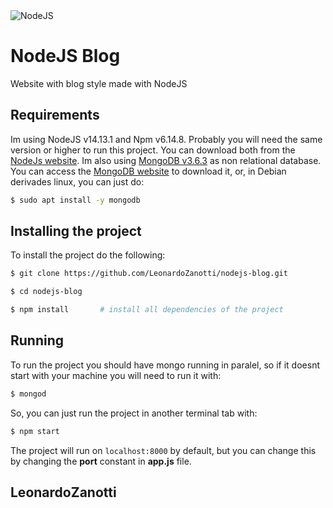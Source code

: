 <img src="https://upload.wikimedia.org/wikipedia/commons/thumb/d/d9/Node.js_logo.svg/1200px-Node.js_logo.svg.png" alt="NodeJS">

# NodeJS Blog
Website with blog style made with NodeJS

## Requirements
Im using NodeJS v14.13.1 and Npm v6.14.8. Probably you will need the same version or higher to run this project. You can download both from the [NodeJs website](https://nodejs.org/en/). Im also using [MongoDB v3.6.3](https://www.mongodb.com/) as non relational database. You can access the [MongoDB website](https://docs.mongodb.com/manual/installation/) to download it, or, in Debian derivades linux, you can just do:
```bash
$ sudo apt install -y mongodb
```

## Installing the project
To install the project do the following:
```bash
$ git clone https://github.com/LeonardoZanotti/nodejs-blog.git

$ cd nodejs-blog

$ npm install       # install all dependencies of the project
```

## Running
To run the project you should have mongo running in paralel, so if it doesnt start with your machine you will need to run it with:
```bash
$ mongod
```

So, you can just run the project in another terminal tab with:
```bash
$ npm start
```

The project will run on `localhost:8000` by default, but you can change this by changing the **port** constant in **app.js** file.
 
## LeonardoZanotti
